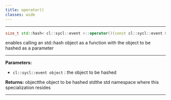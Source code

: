 ```yaml
---
title: operator()
classes: wide
---
```



---

```cpp
size_t std::hash< cl::sycl::event >::operator()(const cl::sycl::event &object) const
```


enables calling an std::hash object as a function with the object to be hashed as a parameter 


---
**Parameters:**

 - `cl::sycl::event object`
: the object to be hashed 

**Returns:** objectthe object to be hashed stdthe std namespace where this specialization resides 

---
